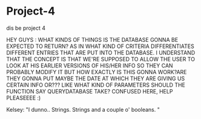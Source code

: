 # Project-4
dis be project 4

HEY GUYS : WHAT KINDS OF THINGS IS THE DATABASE GONNA BE EXPECTED TO RETURN?
AS IN WHAT KIND OF CRITERIA DIFFERENTIATES DIFFERENT ENTRIES THAT ARE PUT INTO
THE DATABASE. I UNDERSTAND THAT THE CONCEPT IS THAT WE'RE SUPPOSED TO ALLOW THE 
USER TO LOOK AT HIS EARLIER VERSIONS OF HIS/HER INFO SO THEY CAN PROBABLY MODIFY IT
BUT HOW EXACTLY IS THIS GONNA WORK?ARE THEY GONNA PUT MAYBE THE DATE AT WHICH THEY 
ARE GIVING US CERTAIN INFO OR??? LIKE WHAT KIND OF PARAMETERS SHOULD THE FUNCTION SAY QUERYDATABASE TAKE? CONFUSED HERE, HELP PLEASEEEE :)


Kelsey: "I dunno.. Strings. Strings and a couple o' booleans. "